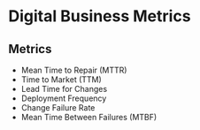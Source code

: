 # Digital Business Metrics

## Metrics

- Mean Time to Repair (MTTR)
- Time to Market (TTM)
- Lead Time for Changes
- Deployment Frequency
- Change Failure Rate
- Mean Time Between Failures (MTBF)

<!--
DEVELOPER VELOCITY INDEX (DVI)
-->
